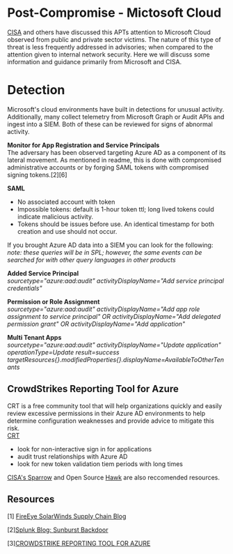 # Post-Compromise - Mictosoft Cloud

 [CISA](https://us-cert.cisa.gov/ncas/alerts/aa21-008a) and others have discussed this APTs attention to Microsoft Cloud observed from public and private sector victims. The nature of this type of threat is less frequently addressed in advisories; when compared to the attention given to internal network security. Here we will discuss some information and guidance primarily from Microsoft and CISA.


# Detection
Microsoft's cloud environments have built in detections for unusual activity. Additionally, many collect telemetry from Microsoft Graph or Audit APIs and ingest into a SIEM. Both of these can be reviewed for signs of abnormal activity.


__Monitor for App Registration and Service Principals__</br>
The adversary has been observed targeting Azure AD as a component of its lateral movement. As mentioned in readme, this is done with compromised administrative accounts or by forging SAML tokens with compromised signing tokens.[2][6]

__SAML__
- No associated account with token
- Impossible tokens: default is 1-hour token ttl; long lived tokens could indicate malicious activity.
- Tokens should be issues before use. An identical timestamp for both creation and use should not occur.

If you brought Azure AD data into a SIEM you can look for the following:</br>
_note: these queries will be in SPL; however, the same events can be searched for with other query languages in other products_

__Added Service Principal__ </br>
_sourcetype="azure:aad:audit" activityDisplayName="Add service principal credentials"_

__Permission or Role Assignment__ </br>
_sourcetype="azure:aad:audit" activityDisplayName="Add app role assignment to service principal" OR
activityDisplayName="Add delegated permission grant" OR activityDisplayName="Add application"_

__Multi Tenant Apps__ </br>
_sourcetype="azure:aad:audit" activityDisplayName="Update application" operationType=Update
result=success targetResources{}.modifiedProperties{}.displayName=AvailableToOtherTenants_


## CrowdStrikes Reporting Tool for Azure
CRT is a free community tool that will help organizations quickly and easily review excessive permissions in their Azure AD environments to help determine configuration weaknesses and provide advice to mitigate this risk.</br>
[CRT](https://www.crowdstrike.com/resources/community-tools/crt-crowdstrike-reporting-tool-for-azure/)

- look for non-interactive sign in for applications
- audit trust relationships with Azure AD
- look for new token validation tiem periods with long times

[CISA's Sparrow](https://github.com/cisagov/Sparrow) and Open Source [Hawk](https://github.com/T0pCyber/hawk) are also reccomended resources.

## Resources </br>
[1] [FireEye SolarWinds Supply Chain Blog](https://www.fireeye.com/blog/threat-research/2020/12/evasive-attacker-leverages-solarwinds-supply-chain-compromises-with-sunburst-backdoor.html)

[2][Splunk Blog: Sunburst Backdoor](https://www.splunk.com/en_us/blog/security/sunburst-backdoor-detections-in-splunk.html)

[3][CROWDSTRIKE REPORTING TOOL FOR AZURE](https://www.crowdstrike.com/resources/community-tools/crt-crowdstrike-reporting-tool-for-azure/)
